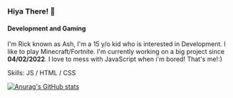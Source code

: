 ### Hiya There! 💖

#### Development and Gaming

I'm Rick known as Ash, I'm a 15 y/o kid who is interested in Development. I like to play Minecraft/Fortnite. I'm currently working on a big project since **04/02/2022**. I love to mess with JavaScript when i'm bored! That's me!:)

Skills: JS / HTML / CSS

[![Anurag's GitHub stats](https://github-readme-stats.vercel.app/api?username=Rinckk)](https://github.com/anuraghazra/github-readme-stats)
